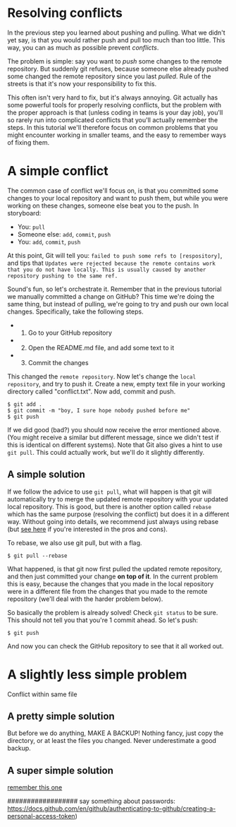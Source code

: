 # Resolving conflicts

In the previous step you learned about pushing and pulling.
What we didn't yet say, is that you would rather push and pull too much than too little. 
This way, you can as much as possible prevent *conflicts*.

The problem is simple: say you want to *push* some changes to the remote repository.
But suddenly git refuses, because someone else already pushed some changed the remote repository since you last *pulled*.
Rule of the streets is that it's now your responsibility to fix this.

This often isn't very hard to fix, but it's always annoying. 
Git actually has some powerful tools for properly resolving conflicts, 
but the problem with the proper approach is that (unless coding in teams is your day job),
you'll so rarely run into complicated conflicts that you'll actually remember the steps.
In this tutorial we'll therefore focus on common problems that you might
encounter working in smaller teams, and the easy to remember ways of fixing them.


# A simple conflict

The common case of conflict we'll focus on, is that you committed some changes
to your local repository and want to push them, but while you were working on 
these changes, someone else beat you to the push. In storyboard:

* You: `pull`
* Someone else: `add`, `commit`, `push`
* You: `add`, `commit`, `push`

At this point, Git will tell you: `failed to push some refs to [respository]`, and tips that
`Updates were rejected because the remote contains work that you do not have locally. This is usually caused by another repository pushing to the same ref.`

Sound's fun, so let's orchestrate it. Remember that in the previous tutorial we manually
committed a change on GitHub? This time we're doing the same thing, but instead of pulling,
we're going to try and push our own local changes. Specifically, take the following steps.

* 1. Go to your GitHub repository
* 2. Open the README.md file, and add some text to it
* 3. Commit the changes

This changed the `remote repository`. Now let's change the `local repository`,
and try to push it. Create a new, empty text file in your working directory called "conflict.txt".
Now add, commit and push.

```
$ git add .
$ git commit -m "boy, I sure hope nobody pushed before me"
$ git push
```

If we did good (bad?) you should now receive the error mentioned above. 
(You might receive a similar but different message, since we didn't test if this
is identical on different systems).
Note that Git also gives a hint to use `git pull`. 
This could actually work, but we'll do it slightly differently.


## A simple solution

If we follow the advice to use `git pull`, what will happen is that git will
automatically try to merge the updated remote repository with your updated local
repository. This is good, but there is another option called `rebase` which has the
same purpose (resolving the conflict) but does it in a different way. Without going
into details, we recommend just always using rebase (but [see here](https://www.atlassian.com/git/tutorials/merging-vs-rebasing) 
if you're interested in the pros and cons).

To rebase, we also use git pull, but with a flag.

```
$ git pull --rebase
```

What happened, is that git now first pulled the updated remote repository, and then
just committed your change **on top of it**. In the current problem this is easy,
because the changes that you made in the local repository were in a different file from the changes
that you made to the remote repository (we'll deal with the harder problem below). 

So basically the problem is already solved! Check `git status` to be sure.
This should not tell you that you're 1 commit ahead. So let's push:

```
$ git push
```

And now you can check the GitHub repository to see that it all worked out. 


# A slightly less simple problem

Conflict within same file

## A pretty simple solution
But before we do anything, MAKE A BACKUP! Nothing fancy, just copy the directory, 
or at least the files you changed. Never underestimate a good backup.


## A super simple solution

[remember this one](https://xkcd.com/1597/)


################## say something about passwords: https://docs.github.com/en/github/authenticating-to-github/creating-a-personal-access-token)